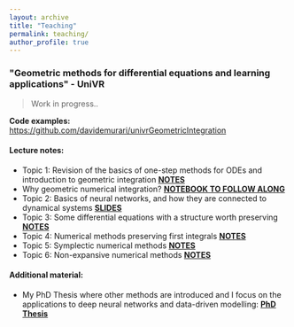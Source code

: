```yaml
---
layout: archive
title: "Teaching"
permalink: teaching/
author_profile: true
---
```


### "Geometric methods for differential equations and learning applications" - UniVR

> Work in progress..

**Code examples:** https://github.com/davidemurari/univrGeometricIntegration

#### Lecture notes:

- Topic 1: Revision of the basics of one-step methods for ODEs and introduction to geometric integration [**NOTES**](/notesUniVR/topic1.pdf)
- Why geometric numerical integration? [**NOTEBOOK TO FOLLOW ALONG**](https://github.com/davidemurari/univrGeometricIntegration/blob/main/whyGeometricIntegration.ipynb)
- Topic 2: Basics of neural networks, and how they are connected to dynamical systems [**SLIDES**](/notesUniVR/sldesBackground.pdf)
- Topic 3: Some differential equations with a structure worth preserving [**NOTES**](/notesUniVR/topic2.pdf)
- Topic 4: Numerical methods preserving first integrals [**NOTES**](/notesUniVR/topic3.pdf)
- Topic 5: Symplectic numerical methods [**NOTES**](/notesUniVR/topic4.pdf)
- Topic 6: Non-expansive numerical methods [**NOTES**](/notesUniVR/topic5.pdf)

#### Additional material:
- My PhD Thesis where other methods are introduced and I focus on the applications to deep neural networks and data-driven modelling: [**PhD Thesis**](/phd_thesis.pdf)